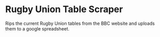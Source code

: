 # Rugby Union Table Scraper

Rips the current Rugby Union tables from the BBC website and uploads them to a google spreadsheet.
